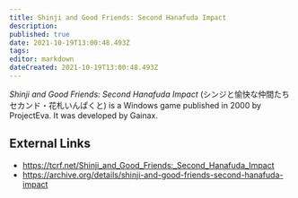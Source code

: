```yaml
---
title: Shinji and Good Friends: Second Hanafuda Impact
description: 
published: true
date: 2021-10-19T13:00:48.493Z
tags: 
editor: markdown
dateCreated: 2021-10-19T13:00:48.493Z
---
```


_Shinji and Good Friends: Second Hanafuda Impact_ (<span lang='ja'>シンジと愉快な仲間たち セカンド・花札いんぱくと</span>) is a Windows game published in 2000 by ProjectEva.
It was developed by Gainax.

## External Links
- https://tcrf.net/Shinji_and_Good_Friends:_Second_Hanafuda_Impact
- https://archive.org/details/shinji-and-good-friends-second-hanafuda-impact
